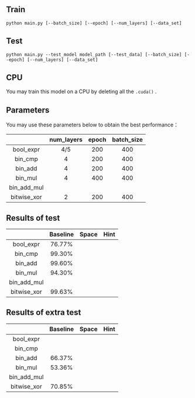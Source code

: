 ## Train

```
python main.py [--batch_size] [--epoch] [--num_layers] [--data_set] 
```

## Test

```
python main.py --test_model model_path [--test_data] [--batch_size] [--epoch] [--num_layers] [--data_set] 
```
## CPU

You may train this model on a CPU by deleting all the  `.cuda()` .

## Parameters

You may use these parameters below to obtain the best performance：

|             | num_layers | epoch | batch_size |
| :---------: | :--------: | :---: | :--------: |
|  bool_expr  |    4/5     |  200  |    400     |
|   bin_cmp   |     4      |  200  |    400     |
|   bin_add   |     4      |  200  |    400     |
|   bin_mul   |     4      |  400  |    400     |
| bin_add_mul |            |       |            |
| bitwise_xor |     2      |  200  |    400     |

## Results of test

|           | Baseline | Space | Hint |
| :-------: | :------: | :---: | :--: |
| bool_expr |  76.77%  |       |      |
|  bin_cmp  |  99.30%  |       |      |
|  bin_add  |  99.60%  |       |      |
|bin_mul|94.30%|||
|bin_add_mul||||
|bitwise_xor|99.63%|||

## Results of extra test

|           | Baseline | Space | Hint |
| :-------: | :------: | :---: | :--: |
| bool_expr |  |       |      |
|  bin_cmp  | |       |      |
|  bin_add  |  66.37% |       |      |
|bin_mul|53.36%|||
|bin_add_mul||||
|bitwise_xor|70.85%|||
